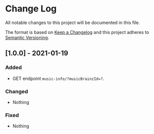 
# Change Log
All notable changes to this project will be documented in this file.
 
The format is based on [Keep a Changelog](http://keepachangelog.com/)
and this project adheres to [Semantic Versioning](http://semver.org/).
 
## [1.0.0] - 2021-01-19
 
### Added

- GET endpoint `music-info/?musicBrainzId=?`.
 
### Changed
- Nothing
 
### Fixed
 
- Nothing
